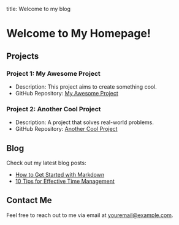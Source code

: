 
title: Welcome to my blog

# Welcome to My Homepage!

## Projects
### Project 1: My Awesome Project
- Description: This project aims to create something cool.
- GitHub Repository: [My Awesome Project](https://github.com/yourusername/my-awesome-project)

### Project 2: Another Cool Project
- Description: A project that solves real-world problems.
- GitHub Repository: [Another Cool Project](https://github.com/yourusername/another-cool-project)

## Blog
Check out my latest blog posts:
- [How to Get Started with Markdown](blog/how-to-get-started-with-markdown)
- [10 Tips for Effective Time Management](blog/10-tips-for-effective-time-management)

## Contact Me
Feel free to reach out to me via email at [youremail@example.com](mailto:youremail@example.com).


